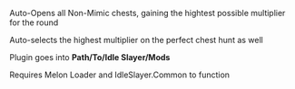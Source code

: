 Auto-Opens all Non-Mimic chests, gaining the hightest possible multiplier for the round

Auto-selects the highest multiplier on the perfect chest hunt as well

Plugin goes into **Path/To/Idle Slayer/Mods**

Requires Melon Loader and IdleSlayer.Common to function
